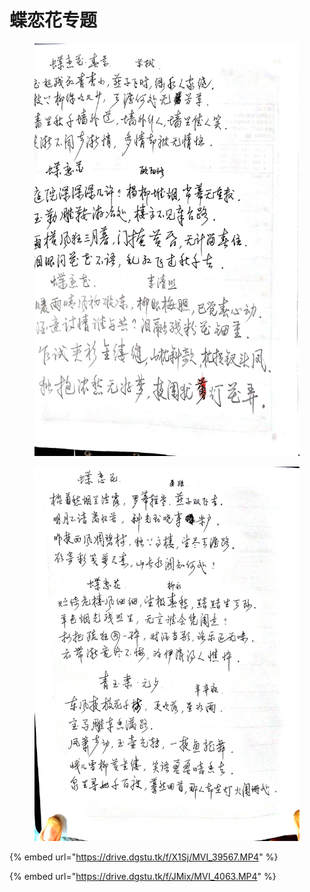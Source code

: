# 蝶恋花专题

<figure><img src="../.gitbook/assets/37a1d0c63329485d8c4b01027c782931.jpg" alt=""><figcaption></figcaption></figure>

<figure><img src="../.gitbook/assets/c7fe1756013b4d32b0fd00db1860d5d8.jpg" alt=""><figcaption></figcaption></figure>

{% embed url="https://drive.dgstu.tk/f/X1Sj/MVI_39567.MP4" %}

{% embed url="https://drive.dgstu.tk/f/JMix/MVI_4063.MP4" %}
